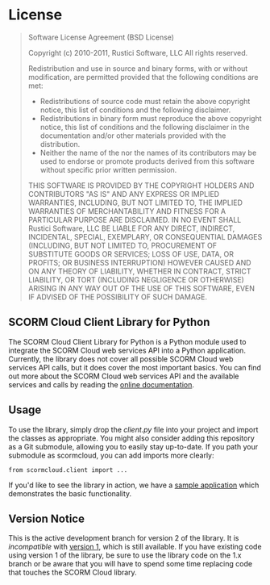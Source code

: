 # License
> Software License Agreement (BSD License)
> 
> Copyright (c) 2010-2011, Rustici Software, LLC
> All rights reserved.
> 
> Redistribution and use in source and binary forms, with or without
> modification, are permitted provided that the following conditions are met:
> 
> *   Redistributions of source code must retain the above copyright
>     notice, this list of conditions and the following disclaimer.
> *   Redistributions in binary form must reproduce the above copyright
>     notice, this list of conditions and the following disclaimer in the
>     documentation and/or other materials provided with the distribution.
> *   Neither the name of the <organization> nor the
>     names of its contributors may be used to endorse or promote products
>     derived from this software without specific prior written permission.
>
> THIS SOFTWARE IS PROVIDED BY THE COPYRIGHT HOLDERS AND CONTRIBUTORS "AS IS" 
> AND ANY EXPRESS OR IMPLIED WARRANTIES, INCLUDING, BUT NOT LIMITED TO, THE 
> IMPLIED WARRANTIES OF MERCHANTABILITY AND FITNESS FOR A PARTICULAR PURPOSE ARE
> DISCLAIMED. IN NO EVENT SHALL Rustici Software, LLC BE LIABLE FOR ANY
> DIRECT, INDIRECT, INCIDENTAL, SPECIAL, EXEMPLARY, OR CONSEQUENTIAL DAMAGES
> (INCLUDING, BUT NOT LIMITED TO, PROCUREMENT OF SUBSTITUTE GOODS OR SERVICES;
> LOSS OF USE, DATA, OR PROFITS; OR BUSINESS INTERRUPTION) HOWEVER CAUSED AND
> ON ANY THEORY OF LIABILITY, WHETHER IN CONTRACT, STRICT LIABILITY, OR TORT
> (INCLUDING NEGLIGENCE OR OTHERWISE) ARISING IN ANY WAY OUT OF THE USE OF THIS
> SOFTWARE, EVEN IF ADVISED OF THE POSSIBILITY OF SUCH DAMAGE.

## SCORM Cloud Client Library for Python
The SCORM Cloud Client Library for Python is a Python module used to integrate the SCORM Cloud web services API into a Python application. Currently, the library does not cover all possible SCORM Cloud web services API calls, but it does cover the most important basics. You can find out more about the SCORM Cloud web services API and the available services and calls by reading the [online documentation](http://cloud.scorm.com/doc/web-services/api.html).

## Usage
To use the library, simply drop the *client.py* file into your project and import the classes as appropriate. You might also consider adding this repository as a Git submodule, allowing you to easily stay up-to-date. If you path your submodule as scormcloud, you can add imports more clearly:

    from scormcloud.client import ...

If you'd like to see the library in action, we have a [sample application](https://github.com/RusticiSoftware/SCORMCloud_PythonDemoApp) which demonstrates the basic functionality.

## Version Notice
This is the active development branch for version 2 of the library. It is *incompatible* with [version 1](https://github.com/RusticiSoftware/SCORMCloud_PythonLibrary/tree/1.x), which is still available. If you have existing code using version 1 of the library, be sure to use the library code on the 1.x branch or be aware that you will have to spend some time replacing code that touches the SCORM Cloud library.
